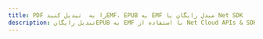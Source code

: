 ---title: PDF را به  تبدیل کنیدEMF، EPUB به EMF مبدل رایگان یا Net SDKdescription: تبدیل رایگانEPUB به EMF با استفاده از Net Cloud APIs & SDK همچنین اسناد PDF را در Cloud ایجاد، ویرایش و رندر کنید.---